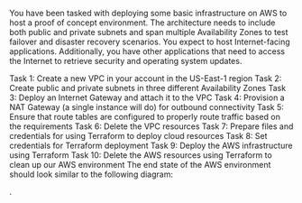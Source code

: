 You have been tasked with deploying some basic infrastructure on AWS to host a proof of concept environment. The architecture needs to include both public and private subnets and span multiple Availability Zones to test failover and disaster recovery scenarios. You expect to host Internet-facing applications. Additionally, you have other applications that need to access the Internet to retrieve security and operating system updates.

Task 1: Create a new VPC in your account in the US-East-1 region
Task 2: Create public and private subnets in three different Availability Zones
Task 3: Deploy an Internet Gateway and attach it to the VPC
Task 4: Provision a NAT Gateway (a single instance will do) for outbound connectivity
Task 5: Ensure that route tables are configured to properly route traffic based on the requirements
Task 6: Delete the VPC resources
Task 7: Prepare files and credentials for using Terraform to deploy cloud resources
Task 8: Set credentials for Terraform deployment
Task 9: Deploy the AWS infrastructure using Terraform
Task 10: Delete the AWS resources using Terraform to clean up our AWS environment
The end state of the AWS environment should look similar to the following diagram:

.